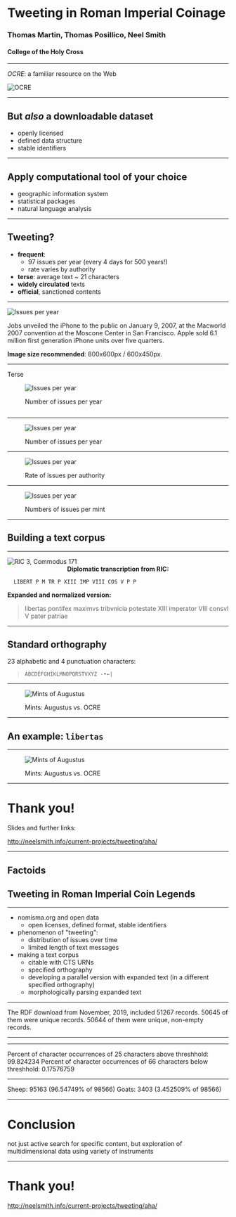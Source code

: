 
# Tweeting in Roman Imperial Coinage

### Thomas Martin, Thomas Posillico, Neel Smith

#### College of the Holy Cross


---

*OCRE*: a familiar resource on the Web

![OCRE](http://shot.holycross.edu/aha/imgs/ocre-logo.png)

---

## But *also* a downloadable dataset

- openly licensed
- defined data structure
- stable identifiers

<!-- note


Total number of issues in OCRE: 50644
Obv legends: 50148
Rev legends: 48418
All legends: 98566

-->

---


## Apply computational tool of your choice


- geographic information system
- statistical packages
- natural language analysis


---

## Tweeting?

- **frequent**:
    - 97 issues per year (every 4 days for 500 years!)
    - rate varies by authority
- **terse**: average text ~ 21 characters
- **widely circulated** texts
- **official**, sanctioned contents


<!-- note

Average annual rate of striking: 96.64886 issues per year

Total characters: 2144309
Average number of characters per legend: 21

Number of datable issues: 50613
Chronological range of issues in OCRE: 32 BCE - 491 CE

-->

---

<div class="wrap">
<img class="alignright size-80" src="../static/imgs/annual-frequency.png" alt="Issues per year"/>


<p>Jobs unveiled the iPhone to the public on January 9, 2007, at the Macworld 2007 convention at the Moscone Center in San Francisco.  Apple sold 6.1 million first generation iPhone units over five quarters.</p>

<p><strong>Image size recommended</strong>: 800x600px / 600x450px.</p>
</div>


---


<div class="wrap">
  <div class="grid vertical-align">
    <div class="column">
    Terse
    </div>
    <div class="column">
    <figure class="alignright">
    <img src="../static/imgs/annual-frequency.png" alt="Issues per year"/>
    <figcaption>
      <p>Number of issues per year</p>
    </figcaption>
    </figure>
    </div>
  </div>
</div>

---


<figure class="alignright">
<img src="../static/imgs/annual-frequency.png" alt="Issues per year"/>
<figcaption>
  <p>Number of issues per year</p>
</figcaption>
</figure>


---



<figure class="alignright">
<img src="../static/imgs/annual-frequency-by-authority.png" alt="Issues per year"/>
<figcaption>
  <p>Rate of issues per authority</p>
</figcaption>
</figure>

---



<figure class="alignright">
<img src="../static/imgs/augustus-vs-ocre.png" alt="Issues per year"/>
<figcaption>
  <p>Numbers of issues per mint</p>
</figcaption>
</figure>

---

## Building a text corpus



---


<div class="grid">
  <div class="row">
<img src="../static/imgs/libertas-ric3.comm.171-scaled.png" alt="RIC 3, Commodus 171"/>
  </div>
  <div class="row">
  <center>
  <strong>Diplomatic transcription from RIC:</strong></center>
  <code>
  LIBERT P M TR P XIII IMP VIII COS V P P
  </code>
  </div>
<div class="row">
 <strong>Expanded and normalized version:</strong>

<blockquote>
  libertas pontifex maximvs tribvnicia potestate XIII imperator VIII consvl V pater patriae
  </blockquote>
  </div>
</div>



---


## Standard orthography

23 alphabetic and 4 punctuation characters:

> `ABCDEFGHIKLMNOPQRSTVXYZ -•←|`



---

<figure class="alignright">
<img src="../static/imgs/augustus-vs-ocre.png" alt="Mints of Augustus"/>
<figcaption>
  <p>Mints: Augustus vs. OCRE</p>
</figcaption>
</figure>


---

## An example: `libertas`

---

<figure class="alignright">
<img src="../static/imgs/libertas-by-legend-and-date.png" alt="Mints of Augustus"/>
<figcaption>
  <p>Mints: Augustus vs. OCRE</p>
</figcaption>
</figure>


---

# Thank you!

<p>
Slides and further links:
</p>

<http://neelsmith.info/current-projects/tweeting/aha/>

---

## Factoids


## Tweeting in Roman Imperial Coin Legends

----


- nomisma.org and open data
    - open licenses, defined format, stable identifiers
- phenomenon of "tweeting":
    - distribution of issues over time
    - limited length of text messages
- making a text corpus
    - citable with CTS URNs
    - specified orthography
    -  developing a parallel version with expanded text (in a different specified orthography)
    - morphologically parsing expanded text


---

The RDF download from November, 2019, included 51267 records. 50645 of them were unique records. 50644 of them were unique, non-empty records.

---




---

Percent of character occurrences of 25 characters above threshhold: 99.824234
Percent of character occurrences of 66 characters below threshhold: 0.17576759

---


Sheep: 95163 (96.54749% of 98566)
Goats: 3403 (3.452509% of 98566)

---

# Conclusion

not just active search  for specific content, but exploration of multidimensional data using variety of instruments

---



# Thank you!

<http://neelsmith.info/current-projects/tweeting/aha/>
